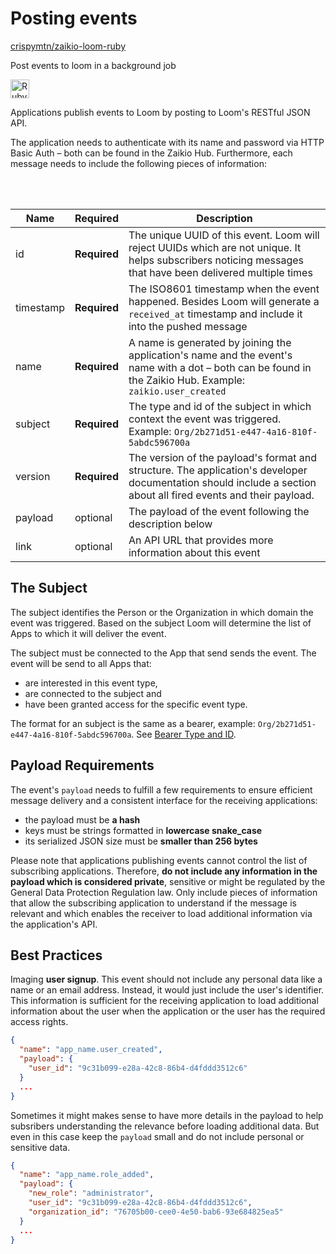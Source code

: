 # Posting events

<div class="float-article">
  <div class="article-list__item article-list__item--box">
    <a href="https://github.com/crispymtn/zaikio-loom-ruby" target="_blank" class="link link--github u-margin-reg-bottom">
      crispymtn/zaikio-loom-ruby
    </a>
    <p class="u-small">
      Post events to loom in a background job
    </p>
    <div class="article-list__item__footer">
      <img src="../../ruby.png" alt="Ruby" style="width:30px" />
    </div>
  </div>
</div>

Applications publish events to Loom by posting to Loom's RESTful JSON API.

The application needs to authenticate with its name and password via HTTP Basic Auth – both can be found in the Zaikio Hub. Furthermore, each message needs to include the following pieces of information:

<br /><br />

| Name | Required | Description |
| --- | --- | --- |
| id | **Required** | The unique UUID of this event. Loom will reject UUIDs which are not unique. It helps subscribers noticing messages that have been delivered multiple times |
| timestamp| **Required** | The ISO8601 timestamp when the event happened. Besides Loom will generate a `received_at` timestamp and include it into the pushed message |
| name| **Required** | A name is generated by joining the application's name and the event's name with a dot – both can be found in the Zaikio Hub. Example: `zaikio.user_created` |
| subject | **Required** | The type and id of the subject in which context the event was triggered. Example: `Org/2b271d51-e447-4a16-810f-5abdc596700a` |
| version| **Required** | The version of the payload's format and structure. The application's developer documentation should include a section about all fired events and their payload.  |
| payload| optional | The payload of the event following the description below |
|link| optional | An API URL that provides more information about this event |

## The Subject

The subject identifies the Person or the Organization in which domain the event was triggered. Based on the subject Loom will determine the list of Apps to which it will deliver the event.

The subject must be connected to the App that send sends the event. The event will be send to all Apps that:

  - are interested in this event type,
  - are connected to the subject and
  - have been granted access for the specific event type.

The format for an subject is the same as a bearer, example: `Org/2b271d51-e447-4a16-810f-5abdc596700a`. See [Bearer Type and ID](/guide/oauth/scopes.html#bearer-type-and-id).

## Payload Requirements

The event's `payload` needs to fulfill a few requirements to ensure efficient message delivery and a consistent interface for the receiving applications:

  - the payload must be **a hash**
  - keys must be strings formatted in **lowercase snake_case**
  - its serialized JSON size must be **smaller than 256 bytes**

Please note that applications publishing events cannot control the list of subscribing applications. Therefore, **do not include any information in the payload which is considered private**, sensitive or might be regulated by the General Data Protection Regulation law. Only include pieces of information that allow the subscribing application to understand if the message is relevant and which enables the receiver to load additional information via the application's API.

## Best Practices

Imaging **user signup**. This event should not include any personal data like a name or an email address. Instead, it would just include the user's identifier. This information is sufficient for the receiving application to load additional information about the user when the application or the user has the required access rights.

```json
{
  "name": "app_name.user_created",
  "payload": {
    "user_id": "9c31b099-e28a-42c8-86b4-d4fddd3512c6"
  }
  ...
}
```

Sometimes it might makes sense to have more details in the payload to help subsribers understanding the relevance before loading additional data. But even in this case keep the `payload` small and do not include personal or sensitive data.

```json
{
  "name": "app_name.role_added",
  "payload": {
    "new_role": "administrator",
    "user_id": "9c31b099-e28a-42c8-86b4-d4fddd3512c6",
    "organization_id": "76705b00-cee0-4e50-bab6-93e684825ea5"
  }
  ...
}
```
